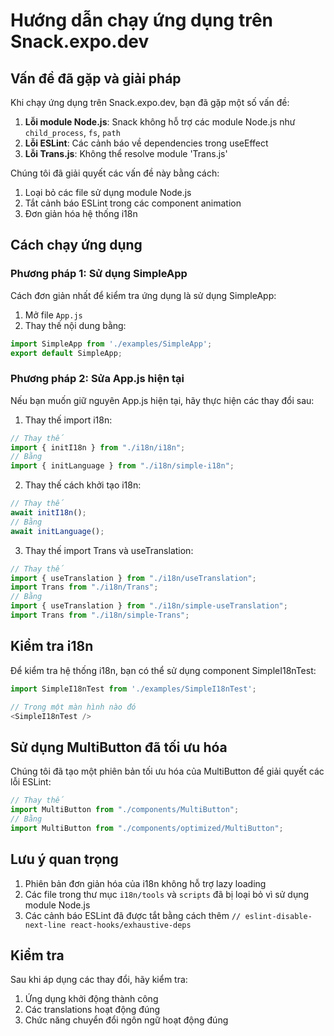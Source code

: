 # Hướng dẫn chạy ứng dụng trên Snack.expo.dev

## Vấn đề đã gặp và giải pháp

Khi chạy ứng dụng trên Snack.expo.dev, bạn đã gặp một số vấn đề:

1. **Lỗi module Node.js**: Snack không hỗ trợ các module Node.js như `child_process`, `fs`, `path`
2. **Lỗi ESLint**: Các cảnh báo về dependencies trong useEffect
3. **Lỗi Trans.js**: Không thể resolve module 'Trans.js'

Chúng tôi đã giải quyết các vấn đề này bằng cách:

1. Loại bỏ các file sử dụng module Node.js
2. Tắt cảnh báo ESLint trong các component animation
3. Đơn giản hóa hệ thống i18n

## Cách chạy ứng dụng

### Phương pháp 1: Sử dụng SimpleApp

Cách đơn giản nhất để kiểm tra ứng dụng là sử dụng SimpleApp:

1. Mở file `App.js`
2. Thay thế nội dung bằng:

```javascript
import SimpleApp from './examples/SimpleApp';
export default SimpleApp;
```

### Phương pháp 2: Sửa App.js hiện tại

Nếu bạn muốn giữ nguyên App.js hiện tại, hãy thực hiện các thay đổi sau:

1. Thay thế import i18n:

```javascript
// Thay thế
import { initI18n } from "./i18n/i18n";
// Bằng
import { initLanguage } from "./i18n/simple-i18n";
```

2. Thay thế cách khởi tạo i18n:

```javascript
// Thay thế
await initI18n();
// Bằng
await initLanguage();
```

3. Thay thế import Trans và useTranslation:

```javascript
// Thay thế
import { useTranslation } from "./i18n/useTranslation";
import Trans from "./i18n/Trans";
// Bằng
import { useTranslation } from "./i18n/simple-useTranslation";
import Trans from "./i18n/simple-Trans";
```

## Kiểm tra i18n

Để kiểm tra hệ thống i18n, bạn có thể sử dụng component SimpleI18nTest:

```javascript
import SimpleI18nTest from './examples/SimpleI18nTest';

// Trong một màn hình nào đó
<SimpleI18nTest />
```

## Sử dụng MultiButton đã tối ưu hóa

Chúng tôi đã tạo một phiên bản tối ưu hóa của MultiButton để giải quyết các lỗi ESLint:

```javascript
// Thay thế
import MultiButton from "./components/MultiButton";
// Bằng
import MultiButton from "./components/optimized/MultiButton";
```

## Lưu ý quan trọng

1. Phiên bản đơn giản hóa của i18n không hỗ trợ lazy loading
2. Các file trong thư mục `i18n/tools` và `scripts` đã bị loại bỏ vì sử dụng module Node.js
3. Các cảnh báo ESLint đã được tắt bằng cách thêm `// eslint-disable-next-line react-hooks/exhaustive-deps`

## Kiểm tra

Sau khi áp dụng các thay đổi, hãy kiểm tra:

1. Ứng dụng khởi động thành công
2. Các translations hoạt động đúng
3. Chức năng chuyển đổi ngôn ngữ hoạt động đúng
